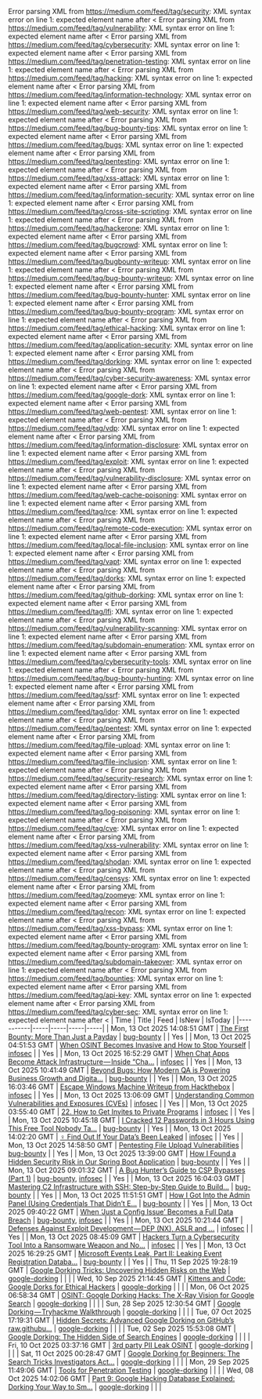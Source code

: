 Error parsing XML from https://medium.com/feed/tag/security: XML syntax error on line 1: expected element name after <
Error parsing XML from https://medium.com/feed/tag/vulnerability: XML syntax error on line 1: expected element name after <
Error parsing XML from https://medium.com/feed/tag/cybersecurity: XML syntax error on line 1: expected element name after <
Error parsing XML from https://medium.com/feed/tag/penetration-testing: XML syntax error on line 1: expected element name after <
Error parsing XML from https://medium.com/feed/tag/hacking: XML syntax error on line 1: expected element name after <
Error parsing XML from https://medium.com/feed/tag/information-technology: XML syntax error on line 1: expected element name after <
Error parsing XML from https://medium.com/feed/tag/web-security: XML syntax error on line 1: expected element name after <
Error parsing XML from https://medium.com/feed/tag/bug-bounty-tips: XML syntax error on line 1: expected element name after <
Error parsing XML from https://medium.com/feed/tag/bugs: XML syntax error on line 1: expected element name after <
Error parsing XML from https://medium.com/feed/tag/pentesting: XML syntax error on line 1: expected element name after <
Error parsing XML from https://medium.com/feed/tag/xss-attack: XML syntax error on line 1: expected element name after <
Error parsing XML from https://medium.com/feed/tag/information-security: XML syntax error on line 1: expected element name after <
Error parsing XML from https://medium.com/feed/tag/cross-site-scripting: XML syntax error on line 1: expected element name after <
Error parsing XML from https://medium.com/feed/tag/hackerone: XML syntax error on line 1: expected element name after <
Error parsing XML from https://medium.com/feed/tag/bugcrowd: XML syntax error on line 1: expected element name after <
Error parsing XML from https://medium.com/feed/tag/bugbounty-writeup: XML syntax error on line 1: expected element name after <
Error parsing XML from https://medium.com/feed/tag/bug-bounty-writeup: XML syntax error on line 1: expected element name after <
Error parsing XML from https://medium.com/feed/tag/bug-bounty-hunter: XML syntax error on line 1: expected element name after <
Error parsing XML from https://medium.com/feed/tag/bug-bounty-program: XML syntax error on line 1: expected element name after <
Error parsing XML from https://medium.com/feed/tag/ethical-hacking: XML syntax error on line 1: expected element name after <
Error parsing XML from https://medium.com/feed/tag/application-security: XML syntax error on line 1: expected element name after <
Error parsing XML from https://medium.com/feed/tag/dorking: XML syntax error on line 1: expected element name after <
Error parsing XML from https://medium.com/feed/tag/cyber-security-awareness: XML syntax error on line 1: expected element name after <
Error parsing XML from https://medium.com/feed/tag/google-dork: XML syntax error on line 1: expected element name after <
Error parsing XML from https://medium.com/feed/tag/web-pentest: XML syntax error on line 1: expected element name after <
Error parsing XML from https://medium.com/feed/tag/vdp: XML syntax error on line 1: expected element name after <
Error parsing XML from https://medium.com/feed/tag/information-disclosure: XML syntax error on line 1: expected element name after <
Error parsing XML from https://medium.com/feed/tag/exploit: XML syntax error on line 1: expected element name after <
Error parsing XML from https://medium.com/feed/tag/vulnerability-disclosure: XML syntax error on line 1: expected element name after <
Error parsing XML from https://medium.com/feed/tag/web-cache-poisoning: XML syntax error on line 1: expected element name after <
Error parsing XML from https://medium.com/feed/tag/rce: XML syntax error on line 1: expected element name after <
Error parsing XML from https://medium.com/feed/tag/remote-code-execution: XML syntax error on line 1: expected element name after <
Error parsing XML from https://medium.com/feed/tag/local-file-inclusion: XML syntax error on line 1: expected element name after <
Error parsing XML from https://medium.com/feed/tag/vapt: XML syntax error on line 1: expected element name after <
Error parsing XML from https://medium.com/feed/tag/dorks: XML syntax error on line 1: expected element name after <
Error parsing XML from https://medium.com/feed/tag/github-dorking: XML syntax error on line 1: expected element name after <
Error parsing XML from https://medium.com/feed/tag/lfi: XML syntax error on line 1: expected element name after <
Error parsing XML from https://medium.com/feed/tag/vulnerability-scanning: XML syntax error on line 1: expected element name after <
Error parsing XML from https://medium.com/feed/tag/subdomain-enumeration: XML syntax error on line 1: expected element name after <
Error parsing XML from https://medium.com/feed/tag/cybersecurity-tools: XML syntax error on line 1: expected element name after <
Error parsing XML from https://medium.com/feed/tag/bug-bounty-hunting: XML syntax error on line 1: expected element name after <
Error parsing XML from https://medium.com/feed/tag/ssrf: XML syntax error on line 1: expected element name after <
Error parsing XML from https://medium.com/feed/tag/idor: XML syntax error on line 1: expected element name after <
Error parsing XML from https://medium.com/feed/tag/pentest: XML syntax error on line 1: expected element name after <
Error parsing XML from https://medium.com/feed/tag/file-upload: XML syntax error on line 1: expected element name after <
Error parsing XML from https://medium.com/feed/tag/file-inclusion: XML syntax error on line 1: expected element name after <
Error parsing XML from https://medium.com/feed/tag/security-research: XML syntax error on line 1: expected element name after <
Error parsing XML from https://medium.com/feed/tag/directory-listing: XML syntax error on line 1: expected element name after <
Error parsing XML from https://medium.com/feed/tag/log-poisoning: XML syntax error on line 1: expected element name after <
Error parsing XML from https://medium.com/feed/tag/cve: XML syntax error on line 1: expected element name after <
Error parsing XML from https://medium.com/feed/tag/xss-vulnerability: XML syntax error on line 1: expected element name after <
Error parsing XML from https://medium.com/feed/tag/shodan: XML syntax error on line 1: expected element name after <
Error parsing XML from https://medium.com/feed/tag/censys: XML syntax error on line 1: expected element name after <
Error parsing XML from https://medium.com/feed/tag/zoomeye: XML syntax error on line 1: expected element name after <
Error parsing XML from https://medium.com/feed/tag/recon: XML syntax error on line 1: expected element name after <
Error parsing XML from https://medium.com/feed/tag/xss-bypass: XML syntax error on line 1: expected element name after <
Error parsing XML from https://medium.com/feed/tag/bounty-program: XML syntax error on line 1: expected element name after <
Error parsing XML from https://medium.com/feed/tag/subdomain-takeover: XML syntax error on line 1: expected element name after <
Error parsing XML from https://medium.com/feed/tag/bounties: XML syntax error on line 1: expected element name after <
Error parsing XML from https://medium.com/feed/tag/api-key: XML syntax error on line 1: expected element name after <
Error parsing XML from https://medium.com/feed/tag/cyber-sec: XML syntax error on line 1: expected element name after <
| Time | Title | Feed | IsNew | IsToday |
|-----------|-----|-----|-----|-----|
| Mon, 13 Oct 2025 14:08:51 GMT | [The First Bounty: More Than Just a Payday](https://freedium.cfd/https://medium.com/p/bd3e8abeac01) | [bug-bounty](https://medium.com/feed/tag/bug-bounty) |  | Yes |
| Mon, 13 Oct 2025 04:51:53 GMT | [When OSINT Becomes Invasive and How to Stop Yourself](https://freedium.cfd/https://medium.com/p/43c468b33581) | [infosec](https://medium.com/feed/tag/infosec) |  | Yes |
| Mon, 13 Oct 2025 16:52:29 GMT | [When Chat Apps Become Attack Infrastructure — Inside “Cha...](https://freedium.cfd/https://medium.com/p/2ebdad801974) | [infosec](https://medium.com/feed/tag/infosec) |  | Yes |
| Mon, 13 Oct 2025 10:41:49 GMT | [Beyond Bugs: How Modern QA is Powering Business Growth and Digita...](https://freedium.cfd/https://medium.com/p/2e6a98f35991) | [bug-bounty](https://medium.com/feed/tag/bug-bounty) |  | Yes |
| Mon, 13 Oct 2025 16:03:46 GMT | [Escape Windows Machine Writeup from Hackthebox](https://freedium.cfd/https://medium.com/p/198e597a3c9b) | [infosec](https://medium.com/feed/tag/infosec) |  | Yes |
| Mon, 13 Oct 2025 13:06:09 GMT | [Understanding Common Vulnerabilities and Exposures (CVEs)](https://freedium.cfd/https://medium.com/p/d0ed3bfe1d3a) | [infosec](https://medium.com/feed/tag/infosec) |  | Yes |
| Mon, 13 Oct 2025 03:55:40 GMT | [22. How to Get Invites to Private Programs](https://freedium.cfd/https://medium.com/p/9bbb51664e21) | [infosec](https://medium.com/feed/tag/infosec) |  | Yes |
| Mon, 13 Oct 2025 10:45:18 GMT | [ I Cracked 12 Passwords in 3 Hours Using This Free Tool Nobody Ta...](https://freedium.cfd/https://medium.com/p/3f9299010b6d) | [bug-bounty](https://medium.com/feed/tag/bug-bounty) |  | Yes |
| Mon, 13 Oct 2025 14:02:20 GMT | [️‍♀️ Find Out If Your Data’s Been Leaked](https://freedium.cfd/https://medium.com/p/75cb772ca086) | [infosec](https://medium.com/feed/tag/infosec) |  | Yes |
| Mon, 13 Oct 2025 14:58:50 GMT | [Pentesting File Upload Vulnerabilities](https://freedium.cfd/https://medium.com/p/ce54e7f419de) | [bug-bounty](https://medium.com/feed/tag/bug-bounty) |  | Yes |
| Mon, 13 Oct 2025 13:39:00 GMT | [How I Found a Hidden Security Risk in Our Spring Boot Application](https://freedium.cfd/https://medium.com/p/332ba7df530d) | [bug-bounty](https://medium.com/feed/tag/bug-bounty) |  | Yes |
| Mon, 13 Oct 2025 09:01:32 GMT | [A Bug Hunter’s Guide to CSP Bypasses (Part 1)](https://freedium.cfd/https://medium.com/p/69b606fd2699) | [bug-bounty](https://medium.com/feed/tag/bug-bounty), [infosec](https://medium.com/feed/tag/infosec) |  | Yes |
| Mon, 13 Oct 2025 16:04:03 GMT | [Mastering C2 Infrastructure with SSH: Step-by-Step Guide to Build...](https://freedium.cfd/https://medium.com/p/42e3f9eff829) | [bug-bounty](https://medium.com/feed/tag/bug-bounty) |  | Yes |
| Mon, 13 Oct 2025 11:51:51 GMT | [How I Got Into the Admin Panel (Using Credentials That Didn’t E...](https://freedium.cfd/https://medium.com/p/3aa14a6bd836) | [bug-bounty](https://medium.com/feed/tag/bug-bounty) |  | Yes |
| Mon, 13 Oct 2025 09:40:22 GMT | [When ‘Just a Config Issue’ Becomes a Full Data Breach](https://freedium.cfd/https://medium.com/p/e7c769f6872b) | [bug-bounty](https://medium.com/feed/tag/bug-bounty), [infosec](https://medium.com/feed/tag/infosec) |  | Yes |
| Mon, 13 Oct 2025 10:21:44 GMT | [ Defenses Against Exploit Development — DEP (NX), ASLR and ...](https://freedium.cfd/https://medium.com/p/269191cd65da) | [infosec](https://medium.com/feed/tag/infosec) |  | Yes |
| Mon, 13 Oct 2025 08:45:09 GMT | [Hackers Turn a Cybersecurity Tool Into a Ransomware Weapon and No...](https://freedium.cfd/https://medium.com/p/aeee8b912502) | [infosec](https://medium.com/feed/tag/infosec) |  | Yes |
| Mon, 13 Oct 2025 16:29:25 GMT | [Microsoft Events Leak, Part II: Leaking Event Registration Databa...](https://freedium.cfd/https://medium.com/p/069050664475) | [bug-bounty](https://medium.com/feed/tag/bug-bounty) |  | Yes |
| Thu, 11 Sep 2025 19:28:19 GMT | [Google Dorking Tricks: Uncovering Hidden Risks on the Web](https://freedium.cfd/https://medium.com/p/71d8f140ba29) | [google-dorking](https://medium.com/feed/tag/google-dorking) |  |  |
| Wed, 10 Sep 2025 21:14:45 GMT | [Kittens and Code: Google Dorks for Ethical Hackers](https://freedium.cfd/https://medium.com/p/732dcb742d57) | [google-dorking](https://medium.com/feed/tag/google-dorking) |  |  |
| Mon, 06 Oct 2025 06:58:34 GMT | [OSINT: Google Dorking Hacks: The X-Ray Vision for Google Search](https://freedium.cfd/https://medium.com/p/8c6cd8335ff2) | [google-dorking](https://medium.com/feed/tag/google-dorking) |  |  |
| Sun, 28 Sep 2025 12:30:54 GMT | [Google Dorking — Tryhackme Walkthrough](https://freedium.cfd/https://medium.com/p/bca77f989256) | [google-dorking](https://medium.com/feed/tag/google-dorking) |  |  |
| Tue, 07 Oct 2025 17:19:31 GMT | [Hidden Secrets: Advanced Google Dorking on GitHub’s raw.githubu...](https://freedium.cfd/https://medium.com/p/675374870756) | [google-dorking](https://medium.com/feed/tag/google-dorking) |  |  |
| Tue, 02 Sep 2025 15:53:08 GMT | [ Google Dorking: The Hidden Side of Search Engines](https://freedium.cfd/https://medium.com/p/75d8d1153d17) | [google-dorking](https://medium.com/feed/tag/google-dorking) |  |  |
| Fri, 10 Oct 2025 03:37:16 GMT | [3rd party PII Leak OSINT](https://freedium.cfd/https://medium.com/p/75b5f236e3e5) | [google-dorking](https://medium.com/feed/tag/google-dorking) |  |  |
| Sat, 11 Oct 2025 00:28:47 GMT | [Google Dorking for Beginners: The Search Tricks Investigators Act...](https://freedium.cfd/https://medium.com/p/0fa98cfef5f4) | [google-dorking](https://medium.com/feed/tag/google-dorking) |  |  |
| Mon, 29 Sep 2025 11:49:06 GMT | [Tools for Penetration Testing](https://freedium.cfd/https://medium.com/p/4f06fb343116) | [google-dorking](https://medium.com/feed/tag/google-dorking) |  |  |
| Wed, 08 Oct 2025 14:02:06 GMT | [Part 9: Google Hacking Database Explained: Dorking Your Way to Sm...](https://freedium.cfd/https://medium.com/p/5f31a862fd65) | [google-dorking](https://medium.com/feed/tag/google-dorking) |  |  |
